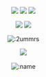 <p align="center">
  <a href="https://github.com/asynco1337"><img src="https://img.shields.io/github/followers/asynco1337?style=for-the-badge"></img></a>
  <a href="https://github.com/asynco1337"><img src="https://img.shields.io/github/stars/asynco1337?style=for-the-badge"></img></a>
  <a href="https://hurt.wtf"><img src="https://img.shields.io/website?down_message=hurt.wtf%20is%20down%21&style=for-the-badge&up_message=blare.win%20is%20up%21&url=https%3A%2F%2Fblare.win"></img></a>
</p>

<p align="center">
  <a href="https://github.com/2ummrs"><img src="https://img.shields.io/badge/python-3670A0?style=for-the-badge&logo=python&logoColor=ffdd54"></a>
  <a href="https://github.com/2ummrs"><img src="https://img.shields.io/badge/typescript-%23007ACC.svg?style=for-the-badge&logo=typescript&logoColor=white"></a>
</p>

<p align="center"><img src="https://count.getloli.com/get/@:2ummrs" alt=":2ummrs" /></p>

<p align="center">
  <a href="https://discord.com/users/1212599349192949780"> <img align="center" src="https://lanyard.kyrie25.me/api/1212599349192949780?waveColor=fff&waveSpotifyColor=212121&gradient=fff&borderRadius=25px&bg=000"/></a>
  <br>
  <br>
  <img src="https://komarev.com/ghpvc/?username=xxx-os&color=gray&style=plastic" alt=":name" />
</p>
